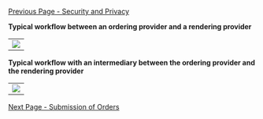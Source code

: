 [Previous Page - Security and Privacy](security_and_privacy.html)

**Typical workflow between an ordering provider and a rendering provider**

<table><tr><td><img src="PAOworkflowV4forIG.jpg" /></td></tr></table>

**Typical workflow with an intermediary between the ordering provider and the rendering provider**

<table><tr><td><img src="PAOworkflowV4withIntermediaryforIG.jpg" /></td></tr></table>


[Next Page - Submission of Orders](submission_of_orders.html)